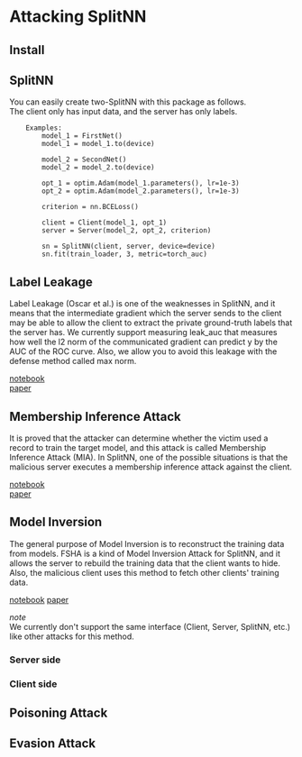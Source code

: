 # Attacking SplitNN

## Install

## SplitNN

You can easily create two-SplitNN with this package as follows.\
The client only has input data, and the server has only labels.


        Examples:
            model_1 = FirstNet()
            model_1 = model_1.to(device)

            model_2 = SecondNet()
            model_2 = model_2.to(device)

            opt_1 = optim.Adam(model_1.parameters(), lr=1e-3)
            opt_2 = optim.Adam(model_2.parameters(), lr=1e-3)

            criterion = nn.BCELoss()

            client = Client(model_1, opt_1)
            server = Server(model_2, opt_2, criterion)

            sn = SplitNN(client, server, device=device)
            sn.fit(train_loader, 3, metric=torch_auc)

## Label Leakage

Label Leakage (Oscar et al.) is one of the weaknesses in SplitNN, and it means that the intermediate gradient which the server sends to the client may be able to allow the client to extract the private ground-truth labels that the server has. We currently support measuring leak_auc that measures how well the l2 norm of the communicated gradient can predict y by the AUC of the ROC curve. Also, we allow you to avoid this leakage with the defense method called max norm.

[notebook](examples/Label_Leakage.ipynb)\
[paper](https://arxiv.org/abs/2102.08504)

## Membership Inference Attack

It is proved that the attacker can determine whether the victim used a record to train the target model, and this attack is called Membership Inference Attack (MIA). In SplitNN, one of the possible situations is that the malicious server executes a membership inference attack against the client.

[notebook](examples/Membershio_Inference_Attack.ipynb)\
[paper](https://ieeexplore.ieee.org/document/9302683)

## Model Inversion

The general purpose of Model Inversion is to reconstruct the training data from models. FSHA is a kind of Model Inversion Attack for SplitNN, and it allows the server to rebuild the training data that the client wants to hide. Also, the malicious client uses this method to fetch other clients' training data.

[notebook](examples/FSHA_Model_Inversion_FSHA.ipynb)
[paper](https://arxiv.org/abs/2012.02670)

*note*\
We currently don't support the same interface (Client, Server, SplitNN, etc.) like other attacks for this method.

### Server side

### Client side

## Poisoning Attack

## Evasion Attack